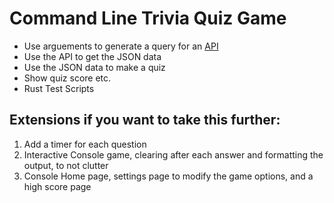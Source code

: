 # Command Line Trivia Quiz Game
- Use arguements to generate a query for an [API](https://opentdb.com/api_config.php)
- Use the API to get the JSON data
- Use the JSON data to make a quiz
- Show quiz score etc.
- Rust Test Scripts
## Extensions if you want to take this further:
1. Add a timer for each question 
2. Interactive Console game, clearing after each answer and formatting the output, to not clutter
3. Console Home page, settings page to modify the game options, and a high score page